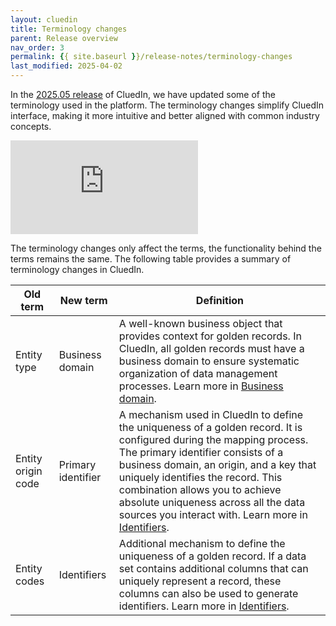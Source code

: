 ```yaml
---
layout: cluedin
title: Terminology changes
parent: Release overview
nav_order: 3
permalink: {{ site.baseurl }}/release-notes/terminology-changes
last_modified: 2025-04-02
---
```


In the [2025.05 release](/release-notes/2025-05) of CluedIn, we have updated some of the terminology used in the platform. The terminology changes simplify CluedIn interface, making it more intuitive and better aligned with common industry concepts.

<div class="videoFrame">
<iframe src="https://player.vimeo.com/video/1070987058?h=457aee92de&amp;badge=0&amp;autopause=0&amp;player_id=0&amp;app_id=58479" frameborder="0" allow="autoplay; fullscreen; picture-in-picture; clipboard-write" title="Terminology changes in CluedIn"></iframe>
</div>

The terminology changes only affect the terms, the functionality behind the terms remains the same. The following table provides a summary of terminology changes in CluedIn.

| Old term | New term | Definition |
|--|--|--|
| Entity type | Business domain | A well-known business object that provides context for golden records. In CluedIn, all golden records must have a business domain to ensure systematic organization of data management processes. Learn more in [Business domain](/key-terms-and-features/entity-type). |
| Entity origin code | Primary identifier | A mechanism used in CluedIn to define the uniqueness of a golden record. It is configured during the mapping process. The primary identifier consists of a business domain, an origin, and a key that uniquely identifies the record. This combination allows you to achieve absolute uniqueness across all the data sources you interact with. Learn more in [Identifiers](/key-terms-and-features/entity-codes). |
| Entity codes | Identifiers | Additional mechanism to define the uniqueness of a golden record. If a data set contains additional columns that can uniquely represent a record, these columns can also be used to generate identifiers. Learn more in [Identifiers](/key-terms-and-features/entity-codes). |